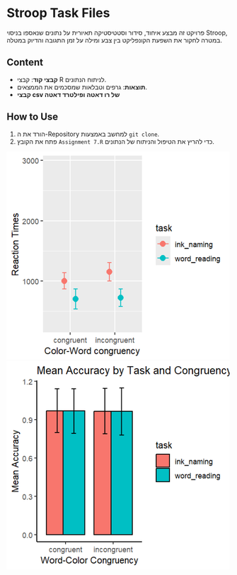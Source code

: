 # Stroop Task Files 
פרויקט זה מבצע איחוד, סידור וסטטיסטיקה תאיורית על נתונים שנאספו בניסוי Stroop, במטרה לחקור את השפעת הקונפליקט בין צבע ומילה על זמן התגובה והדיוק במטלה.

## Content
- **קבצי קוד**: קבצי R לניתוח הנתונים.  
- **תוצאות**: גרפים וטבלאות שמסכמים את הממצאים.  
- **קבצי csv של רו דאטה ופילטרד דאטה**

 

## How to Use
1. הורד את ה-Repository למחשב באמצעות `git clone`.  
2. פתח את הקובץ `Assignment 7.R` כדי להריץ את הטיפול והניתוח של הנתונים.    

![Stroop Reaction Time Plot](rt_plot)
![Stroop Accuracy Plot](acc_plot)


